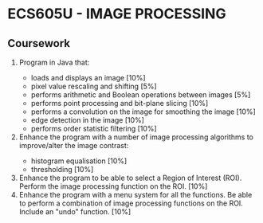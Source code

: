 # ECS605U - IMAGE PROCESSING
## Coursework
<ol>
  <li>Program in Java that:</li>
    <ul>
      <li>loads and displays an image [10%]</li>
      <li>pixel value rescaling and shifting [5%]</li>
      <li>performs arithmetic and Boolean operations between images [5%]</li>
      <li>performs point processing and bit-plane slicing [10%]</li>
      <li>performs a convolution on the image for smoothing the image [10%]</li>
      <li>edge detection in the image [10%]</li>
      <li>performs order statistic filtering [10%]</li>
    </ul>
  <li>Enhance the program with a number of image processing algorithms to improve/alter the image contrast:</li>
    <ul>
      <li> histogram equalisation [10%]</li>
      <li> thresholding [10%]</li>
    </ul>
  <li>Enhance the program to be able to select a Region of Interest (ROI). Perform the image processing function on the ROI. [10%]</li>
  <li>Enhance the program with a menu system for all the functions. Be able to perform a combination of image processing functions on the ROI. Include an "undo" function. [10%]</li>
</ol>

